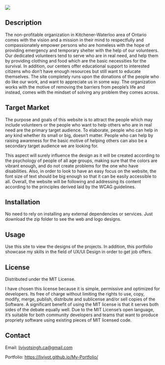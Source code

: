 ![](Images/Final%20Prototypes/Home%20Page.png)

## Description
 
The non-profitable organization in Kitchener-Waterloo area of Ontario comes with the vision and a mission in their mind to respectfully and compassionately empower persons who are homeless with the hope of providing emergency and temporary shelter with the help of our volunteers. Our dedicated volunteers tend to serve who are in real need, and help them by providing clothing and food which are the basic necessities for the survival. In addition, our centers offer educational support to interested citizens who don’t have enough resources but still want to educate themselves. The site completely runs upon the donations of the people who do like our work, and want to appreciate us in some way. The organization works with the motive of removing the barriers from people’s life and instead, comes with the mindset of solving any problem they comes across.

## Target Market

The purpose and goals of this website is to attract the people which may include volunteers or the people who want to help others who are in real need are the primary target audience. To elaborate, people who can help in any kind whether its small or big, doesn’t matter. People who can help by raising awareness for the basic motive of helping others can also be a secondary target audience we are looking for.

This aspect will surely influence the design as it will be created according to the psychology of people of all age groups, making sure that the colors are vibrant enough, and do not create problems for the one who have disabilities. Also, in order to look to have an easy focus on the website, the font size of text should be big enough so that it can be easily accessible to all. Overall, the website will be following and addressing its content according to the principles derived laid by the WCAG guidelines.

## Installation

No need to rely on installing any external dependencies or services. Just download the zip folder to see the web and logo designs.


## Usage

Use this site to view the designs of the projects. In addition, this portfolio showcase my skills in the field of UX/UI Design in order to get job offers.

## License
Distributed under the MIT License. 

I have chosen this license because it is simple, permissive and optimized for developers. Its free of charge without limiting the rights to use, copy, modify, merge, publish, distribute and sublicense and/or sell copies of the Software. A significant benefit of using the MIT license is that it serves both sides of the debate equally well. Due to the MIT License’s open language, it’s suitable for both community developers and teams that want to produce propriety software using existing pieces of MIT licensed code.

## Contact
Email: livjyotsingh.ca@gmail.com

Portfolio: https://livjyot.github.io/My-Portfolio/
